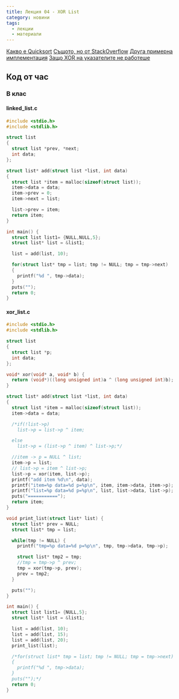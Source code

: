```yaml
---
title: Лекция 04 - XOR List
category: новини
tags:
  - лекции
  - материали
---
```


[Какво е Quicksort](https://en.wikipedia.org/wiki/XOR_linked_list)
[Същото, но от StackOverflow](https://stackoverflow.com/questions/16138998/how-exactly-does-a-xor-linked-list-work)
[Друга примерна имплементация](https://www.techiedelight.com/xor-linked-list-overview-implementation-c-cpp/)
[Защо XOR на указателите не работеше](https://stackoverflow.com/questions/26569728/using-xor-with-pointers-in-c)

## Код от час
### В клас

#### linked_list.c
```c
#include <stdio.h>
#include <stdlib.h>

struct list
{
  struct list *prev, *next;
  int data;
};

struct list* add(struct list *list, int data)
{
  struct list *item = malloc(sizeof(struct list));
  item->data = data;
  item->prev = 0;
  item->next = list;   

  list->prev = item;
  return item;
}

int main() {
  struct list list1= {NULL,NULL,5};
  struct list* list = &list1;

  list = add(list, 10);

  for(struct list* tmp = list; tmp != NULL; tmp = tmp->next)
  {
    printf("%d ", tmp->data);
  }
  puts("");
  return 0;
}
```

#### xor_list.c
```c
#include <stdio.h>
#include <stdlib.h>

struct list
{
  struct list *p;
  int data;
};

void* xor(void* a, void* b) {
  return (void*)((long unsigned int)a ^ (long unsigned int)b);
}

struct list* add(struct list *list, int data)
{
  struct list *item = malloc(sizeof(struct list));
  item->data = data;

  /*if(!list->p)
    list->p = list->p ^ item;

  else
    list->p = (list->p ^ item) ^ list->p;*/

  //item -> p = NULL ^ list;
  item->p = list;
  // list->p = item ^ list->p;
  list->p = xor(item, list->p);
  printf("add item %d\n", data);
  printf("item=%p data=%d p=%p\n", item, item->data, item->p);
  printf("list=%p data=%d p=%p\n", list, list->data, list->p);
  puts("===========");
  return item;
}

void print_list(struct list* list) {
  struct list* prev = NULL;
  struct list* tmp = list;

  while(tmp != NULL) {
    printf("tmp=%p data=%d p=%p\n", tmp, tmp->data, tmp->p);

    struct list* tmp2 = tmp;
    //tmp = tmp->p ^ prev;
    tmp = xor(tmp->p, prev);
    prev = tmp2;
  }

  puts("");
}

int main() {
  struct list list1= {NULL,5};
  struct list* list = &list1;

  list = add(list, 10);
  list = add(list, 15);
  list = add(list, 20);
  print_list(list);

  /*for(struct list* tmp = list; tmp != NULL; tmp = tmp->next)
  {
    printf("%d ", tmp->data);
  }
  puts("");*/
  return 0;
}
```
